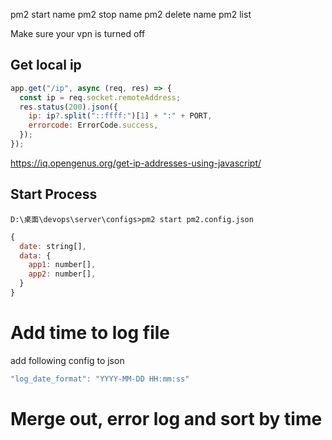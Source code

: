 pm2 start name
pm2 stop name
pm2 delete name
pm2 list

Make sure your vpn is turned off

## Get local ip

```js
app.get("/ip", async (req, res) => {
  const ip = req.socket.remoteAddress;
  res.status(200).json({
    ip: ip?.split("::ffff:")[1] + ":" + PORT,
    errorcode: ErrorCode.success,
  });
});
```

https://iq.opengenus.org/get-ip-addresses-using-javascript/

## Start Process

```
D:\桌面\devops\server\configs>pm2 start pm2.config.json
```

```js
{
  date: string[],
  data: {
    app1: number[],
    app2: number[],
  }
}

```

# Add time to log file

add following config to json

```js
"log_date_format": "YYYY-MM-DD HH:mm:ss"
```

# Merge out, error log and sort by time
